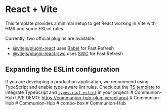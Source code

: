 # React + Vite

This template provides a minimal setup to get React working in Vite with HMR and some ESLint rules.

Currently, two official plugins are available:

- [@vitejs/plugin-react](https://github.com/vitejs/vite-plugin-react/blob/main/packages/plugin-react/README.md) uses [Babel](https://babeljs.io/) for Fast Refresh
- [@vitejs/plugin-react-swc](https://github.com/vitejs/vite-plugin-react-swc) uses [SWC](https://swc.rs/) for Fast Refresh

## Expanding the ESLint configuration

If you are developing a production application, we recommend using TypeScript and enable type-aware lint rules. Check out the [TS template](https://github.com/vitejs/vite/tree/main/packages/create-vite/template-react-ts) to integrate TypeScript and [`typescript-eslint`](https://typescript-eslint.io) in your project.
#   C o m m u n i o n - H u b 
 
LIVE DEMO:
https://communion-hub-plum.vercel.app/
#   C o m m u n i o n - H u b  
 #   C o m m u n i o n - H u b  
 #   c o m b o - b o x  
 #   C o m m u n i o n - H u b  
 